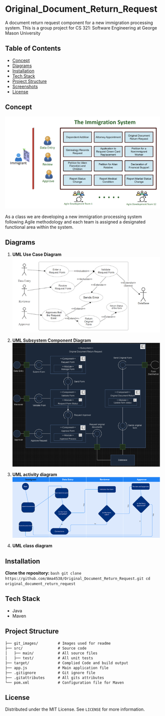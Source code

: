 # Original_Document_Return_Request
A document return request component for a new immigration processing system. This is a group project for CS 321: Software Engineering at George Mason University

## Table of Contents
- [Concept](#concept)
- [Diagrams](#diagrams)
- [Installation](#installation)
- [Tech Stack](#tech-stack)
- [Project Structure](#project-structure)
- [Screenshots](#Screenshots)
- [License](#license)

## Concept
![System Concept](./git_images/SystemConcept.png)

As a class we are developing a new immigration processing system following Agile methodology and each team is assigned a designated functional area within the system.

## Diagrams
1. **UML Use Case Diagram**
![UML UseCase Diagram](./git_images/UML_Use_Case.png)

2. **UML Subsystem Component Diagram**
![UML Subsystem Component Diagram](./git_images/UML_Subsystem_Component_Diagram.png)

3. **UML activity diagram**
![UML_Activity_Diagram](./git_images/UML_Activity_Diagram.png)

4. **UML class diagram**

## Installation
**Clone the repository:**
    ```bash
    git clone https://github.com/Ama4538/Original_Document_Return_Request.git
    cd original_document_return_request
    ```

## Tech Stack
- Java
- Maven

## Project Structure
```
├── git_images/         # Images used for readme
├── src/                # Source code
│   ├── main/           # All source files
│   ├── test/           # All unit tests
├── target/             # Complied Code and build output
├── app.js              # Main application file
├── .gitignore          # Git ignore file
├── .gitattributes      # All gits attributes
└── pom.xml             # Configuration file for Maven
```

## License
Distributed under the MIT License. See `LICENSE` for more information.